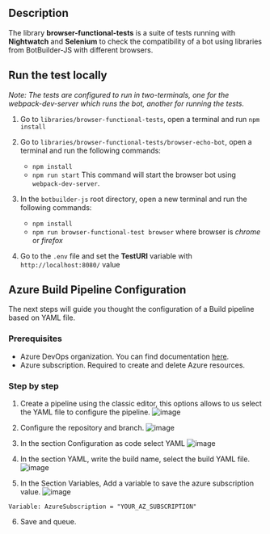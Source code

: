## Description

The library **browser-functional-tests** is a suite of tests running with **Nightwatch** and **Selenium** to check the compatibility of a bot using libraries from BotBuilder-JS with different browsers.

## Run the test locally

_Note: The tests are configured to run in two-terminals, one for the webpack-dev-server which runs the bot, another for running the tests._ 

1. Go to `libraries/browser-functional-tests`, open a terminal and run `npm install`


2. Go to `libraries/browser-functional-tests/browser-echo-bot`, open a terminal and run the following commands:
   * `npm install`
   * `npm run start`
This command will start the browser bot using `webpack-dev-server`.

3. In the `botbuilder-js` root directory, open a new terminal and run the following commands:
   * `npm install`
   * `npm run browser-functional-test browser` where browser is _chrome_ or _firefox_

4. Go to the `.env` file and set the **TestURI** variable with `http://localhost:8080/` value

## Azure Build Pipeline Configuration
The next steps will guide you thought the configuration of a Build pipeline based on YAML file.

### Prerequisites

- Azure DevOps organization. You can find documentation [here](https://docs.microsoft.com/en-us/azure/devops/organizations/accounts/create-organization?view=azure-devops).
- Azure subscription. Required to create and delete Azure resources.
    
### Step by step

1. Create a pipeline using the classic editor, this options allows to us select the YAML file to configure the pipeline.
![image](https://user-images.githubusercontent.com/38112957/70251315-07982e80-175e-11ea-8edf-6f49af38922f.png)

2. Configure the repository and branch.
![image](https://user-images.githubusercontent.com/38112957/70251361-1da5ef00-175e-11ea-9c2a-777ab959829a.png)

3. In the section Configuration as code select YAML
![image](https://user-images.githubusercontent.com/38112957/70251402-331b1900-175e-11ea-9cb0-58094984e84f.png)

4. In the section YAML, write the build name, select the build YAML file.
![image](https://user-images.githubusercontent.com/38112957/70251437-4201cb80-175e-11ea-89b9-b1da5f7ab552.png)

5. In the Section Variables, Add a variable to save the azure subscription value.
![image](https://user-images.githubusercontent.com/38112957/70251455-4d54f700-175e-11ea-8ddb-e6f6766f25d7.png)

`Variable: AzureSubscription = "YOUR_AZ_SUBSCRIPTION"`

6. Save and queue.
